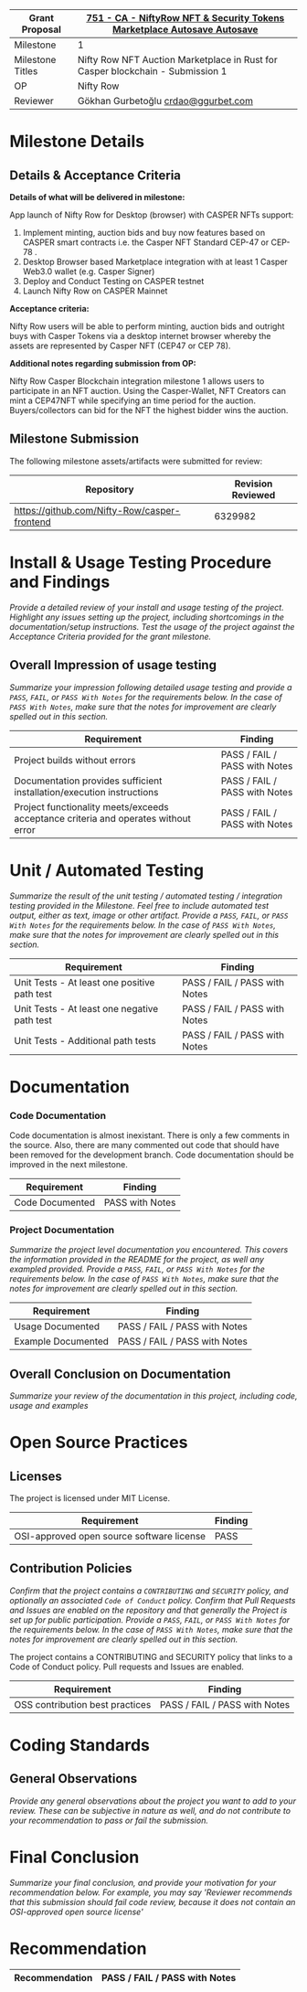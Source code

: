 Grant Proposal | [751 - CA - NiftyRow NFT & Security Tokens Marketplace Autosave Autosave](https://portal.devxdao.com/public-proposals/751)
------------ | -------------
Milestone | 1
Milestone Titles | Nifty Row NFT Auction Marketplace in Rust for Casper blockchain - Submission 1
OP | Nifty Row
Reviewer | Gökhan Gurbetoğlu <crdao@ggurbet.com>

# Milestone Details

## Details & Acceptance Criteria

**Details of what will be delivered in milestone:**

App launch of Nifty Row for Desktop (browser) with CASPER NFTs support:
1. Implement minting, auction bids and buy now features based on CASPER smart contracts i.e. the Casper NFT Standard CEP-47 or CEP-78 .
2. Desktop Browser based Marketplace integration with at least 1 Casper Web3.0 wallet (e.g. Casper Signer)
3. Deploy and Conduct Testing on CASPER testnet
4. Launch Nifty Row on CASPER Mainnet

**Acceptance criteria:**

Nifty Row users will be able to perform minting, auction bids and outright buys with Casper Tokens via a desktop internet browser whereby the assets are represented by Casper NFT (CEP47 or CEP 78).

**Additional notes regarding submission from OP:**

Nifty Row Casper Blockchain integration milestone 1 allows users to participate in an NFT auction. Using the Casper-Wallet, NFT Creators can mint a CEP47NFT while specifying an time period for the auction. Buyers/collectors can bid for the NFT the highest bidder wins the auction.

## Milestone Submission

The following milestone assets/artifacts were submitted for review:

Repository | Revision Reviewed
------------ | -------------
https://github.com/Nifty-Row/casper-frontend | 6329982


# Install & Usage Testing Procedure and Findings

_Provide a detailed review of your install and usage testing of the project. Highlight any issues setting up the project,
including shortcomings in the documentation/setup instructions. Test the usage of the project against the Acceptance Criteria
provided for the grant milestone._

## Overall Impression of usage testing

_Summarize your impression following detailed usage testing and provide a `PASS`, `FAIL`, or `PASS With Notes` for the requirements
below. In the case of `PASS With Notes`, make sure that the notes for improvement are clearly spelled out in this section._

Requirement | Finding
------------ | -------------
Project builds without errors | PASS / FAIL / PASS with Notes
Documentation provides sufficient installation/execution instructions | PASS / FAIL / PASS with Notes
Project functionality meets/exceeds acceptance criteria and operates without error | PASS / FAIL / PASS with Notes

# Unit / Automated Testing

_Summarize the result of the unit testing / automated testing / integration testing provided in the Milestone. Feel free to include
automated test output, either as text, image or other artifact. Provide a `PASS`, `FAIL`, or `PASS With Notes` for the requirements
below. In the case of `PASS With Notes`, make sure that the notes for improvement are clearly spelled out in this section._

Requirement | Finding
------------ | -------------
Unit Tests - At least one positive path test | PASS / FAIL / PASS with Notes
Unit Tests - At least one negative path test | PASS / FAIL / PASS with Notes
Unit Tests - Additional path tests | PASS / FAIL / PASS with Notes

# Documentation

### Code Documentation

Code documentation is almost inexistant. There is only a few comments in the source. Also, there are many commented out code that should have been removed for the development branch. Code documentation should be improved in the next milestone.

Requirement | Finding
------------ | -------------
Code Documented | PASS with Notes

### Project Documentation

_Summarize the project level documentation you encountered. This covers the information provided in the README for the project, 
as well any exampled provided. Provide a `PASS`, `FAIL`, or `PASS With Notes` for the requirements
below. In the case of `PASS With Notes`, make sure that the notes for improvement are clearly spelled out in this section._

Requirement | Finding
------------ | -------------
Usage Documented | PASS / FAIL / PASS with Notes
Example Documented | PASS / FAIL / PASS with Notes

## Overall Conclusion on Documentation

_Summarize your review of the documentation in this project, including code, usage and examples_

# Open Source Practices

## Licenses

The project is licensed under MIT License.

Requirement | Finding
------------ | -------------
OSI-approved open source software license | PASS

## Contribution Policies

_Confirm that the project contains a `CONTRIBUTING` and `SECURITY` policy, and optionally an associated `Code of Conduct` policy. Confirm
that Pull Requests and Issues are enabled on the repository and that generally the Project is set up for public participation. 
Provide a `PASS`, `FAIL`, or `PASS With Notes` for the requirements
below. In the case of `PASS With Notes`, make sure that the notes for improvement are clearly spelled out in this section._

The project contains a CONTRIBUTING and SECURITY policy that links to a Code of Conduct policy. Pull requests and Issues are enabled.

Requirement | Finding
------------ | -------------
OSS contribution best practices | PASS / FAIL / PASS with Notes

# Coding Standards

## General Observations

_Provide any general observations about the project you want to add to your review. These can be subjective in nature as well, and do not
contribute to your recommendation to pass or fail the submission._

# Final Conclusion

_Summarize your final conclusion, and provide your motivation for your recommendation below. For example, you may say 'Reviewer recommends that this
submission should fail code review, because it does not contain an OSI-approved open source license'_

# Recommendation

Recommendation | PASS / FAIL / PASS with Notes
------------ | -------------
